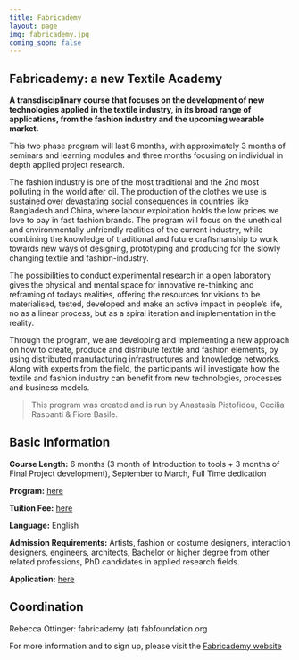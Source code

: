 ```yaml
---
title: Fabricademy
layout: page
img: fabricademy.jpg
coming_soon: false
---
```


## Fabricademy: a new Textile Academy

**A transdisciplinary course that focuses on the development of new technologies applied in the textile industry, in its broad range of applications, from the fashion industry and the upcoming wearable market.**

This two phase program will last 6 months, with approximately 3 months of seminars and learning modules and three months focusing on individual in depth applied project research.

The fashion industry is one of the most traditional and the 2nd most polluting in the world after oil. The production of the clothes we use is sustained over devastating social consequences in countries like Bangladesh and China, where labour exploitation holds the low prices we love to pay in fast fashion brands. The program will focus on the unethical and environmentally unfriendly realities of the current industry, while combining the knowledge of traditional and future craftsmanship to work towards new ways of designing, prototyping and producing for the slowly changing textile and fashion-industry.

The possibilities to conduct experimental research in a open laboratory gives the physical and mental space for innovative re-thinking and reframing of todays realities, offering the resources for visions to be materialised, tested, developed and make an active impact in people’s life, no as a linear process, but as a spiral iteration and implementation in the reality.

Through the program, we are developing and implementing a new approach on how to create, produce and distribute textile and fashion elements, by using distributed manufacturing infrastructures and knowledge networks. Along with experts from the field, the participants will investigate how the textile and fashion industry can benefit from new technologies, processes and business models.

> This program was created and is run by Anastasia Pistofidou, Cecilia Raspanti & Fiore Basile.


## Basic Information

**Course Length:** 6 months (3 month of Introduction to tools + 3 months of Final Project development), September to March, Full Time dedication

**Program:** [here](https://textile-academy.org/program/)

**Tuition Fee:** [here](https://apply.textile-academy.org/)

**Language:** English

**Admission Requirements:** Artists, fashion or costume designers, interaction designers, engineers, architects, Bachelor or higher degree from other related professions, PhD candidates in applied research fields.

**Application:** [here](https://apply.textile-academy.org/)


## Coordination 

Rebecca Ottinger: fabricademy (at) fabfoundation.org

For more information and to sign up, please visit the [Fabricademy website](https://textile-academy.org/)
